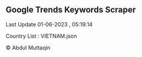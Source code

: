 

## Google Trends Keywords Scraper 
 
Last Update 01-06-2023 , 05:19:14

Country List :
VIETNAM.json



© Abdul Muttaqin 

